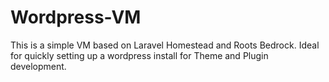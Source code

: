 # Wordpress-VM

This is a simple VM based on Laravel Homestead and Roots Bedrock. 
Ideal for quickly setting up a wordpress install for Theme and Plugin development.
